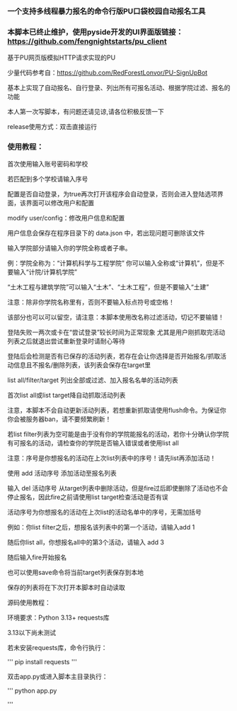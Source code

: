 ### 一个支持多线程暴力报名的命令行版PU口袋校园自动报名工具

### 本脚本已终止维护，使用pyside开发的UI界面版链接：https://github.com/fengnightstarts/pu_client

基于PU网页版模拟HTTP请求实现的PU

少量代码参考自：https://github.com/RedForestLonvor/PU-SignUpBot

基本上实现了自动报名、自行登录、列出所有可报名活动、根据学院过滤、报名的功能

本人第一次写脚本，有问题还请见谅,请各位积极反馈一下

release使用方式：双击直接运行

### 使用教程：

首次使用输入账号密码和学校

若匹配到多个学校请输入序号

配置是否自动登录，为true再次打开该程序会自动登录，否则会进入登陆选项界面，该界面可以修改用户和配置

modify user/config：修改用户信息和配置

用户信息会保存在程序目录下的 data.json 中，若出现问题可删除该文件

输入学院部分请输入你的学院全称或者子串。

例：学院全称为：“计算机科学与工程学院” 你可以输入全称或“计算机”，但是不要输入“计院/计算机学院”

“土木工程与建筑学院”可以输入“土木”、“土木工程”，但是不要输入“土建”

注意：除非你学院名称里有，否则不要输入标点符号或空格！

该部分也可以可以留空，请注意：本脚本使用改名称过滤活动，切记不要输错！

登陆失败一两次或卡在“尝试登录”较长时间为正常现象 尤其是用户刚抓取完活动列表之后就退出尝试重新登录时请耐心等待

登陆后会检测是否有已保存的活动列表，若存在会让你选择是否开始报名/抓取活动信息且不报名/删除列表，该列表会保存在target里

list all/filter/target 列出全部或过滤、加入报名名单的活动列表

首次list all或list target降自动抓取活动列表

注意，本脚本不会自动更新活动列表，若想重新抓取请使用flush命令。为保证你你会被服务器ban，请不要频繁刷新！

若list filter列表为空可能是由于没有你的学院能报名的活动，若你十分确认你学院有可报名的活动，请检查你的学院是否输入错误或者使用list all

注意：序号是你想报名的活动在上次list列表中的序号！请先list再添加活动！

使用 add 活动序号 添加活动至报名列表

输入 del 活动序号 从target列表中删除活动，但是fire过后即使删除了活动也不会停止报名，因此fire之前请使用list target检查活动是否有误

活动序号为你想报名的活动在上次list的活动名单中的序号，无需加括号

例如：你list filter之后，想报名该列表中的第一个活动，请输入add 1

随后你list all，你想报名all中的第3个活动，请输入
add 3

随后输入fire开始报名

也可以使用save命令将当前target列表保存到本地

保存的列表将在下次打开本脚本时自动读取

源码使用教程：

环境要求：Python 3.13+  requests库

3.13以下尚未测试

若未安装requests库，命令行执行：

'''
pip install requests
'''

双击app.py或进入脚本主目录执行：

'''
python app.py

'''
